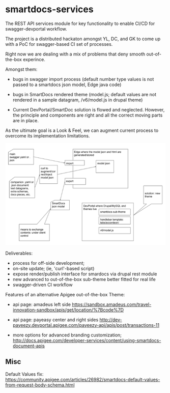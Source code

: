 # smartdocs-services
The REST API services module for key functionality to enable CI/CD for swagger-devportal workflow.

The project is a distributed hackaton amongst YL, DC, and GK to come up with a PoC 
for swagger-based CI set of processes. 

Right now we are dealing with a mix of problems that deny smooth out-of-the-box 
experince.

Amongst them:
- bugs in swagger import process (default number type values is not passed
 to a smartdocs json model, Edge java code)

- bugs in SmartDocs rendered theme (model.js; default values are not rendered
 in a sample datagram, /v6/model.js in drupal theme)

- Current DevPortal/SmartDoc solution is flowed and neglected. However, 
the principle and components are right and all the correct moving parts are in place.

As the ultimate goal is a Look & Feel, we can augment current process 
to overcome its implementation limitations.

![solution](docs/smartdocs-ci-solution.png)

Deliverables:

* process for off-side development; 
* on-site update; (ie, 'curl'-based script)
* expose render/publish interface for smardocs via drupal rest module
* new advanced to out-of-the-box sub-theme better fitted for real life
* swagger-driven CI workflow

Features of an alternative Apigee out-of-the-box Theme:
- api page: amadeus left side https://sandbox.amadeus.com/travel-innovation-sandbox/apis/get/location/%7Bcode%7D

- api page: payeasy center and right sides
http://dev-payeezy.devportal.apigee.com/payeezy-api/apis/post/transactions-11

- more options for advanced branding customization; 
http://docs.apigee.com/developer-services/content/using-smartdocs-document-apis

## Misc

Default Values fix: 
https://community.apigee.com/articles/26982/smartdocs-default-values-from-request-body-schema.html




